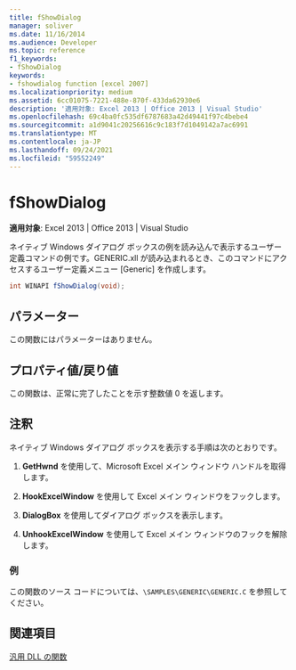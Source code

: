 ```yaml
---
title: fShowDialog
manager: soliver
ms.date: 11/16/2014
ms.audience: Developer
ms.topic: reference
f1_keywords:
- fShowDialog
keywords:
- fshowdialog function [excel 2007]
ms.localizationpriority: medium
ms.assetid: 6cc01075-7221-488e-870f-433da62930e6
description: '適用対象: Excel 2013 | Office 2013 | Visual Studio'
ms.openlocfilehash: 69c4ba0fc535df6787683a42d49441f97c4bebe4
ms.sourcegitcommit: a1d9041c20256616c9c183f7d1049142a7ac6991
ms.translationtype: MT
ms.contentlocale: ja-JP
ms.lasthandoff: 09/24/2021
ms.locfileid: "59552249"
---
```

# <a name="fshowdialog"></a>fShowDialog

 **適用対象**: Excel 2013 | Office 2013 | Visual Studio 
  
ネイティブ Windows ダイアログ ボックスの例を読み込んで表示するユーザー定義コマンドの例です。GENERIC.xll が読み込まれるとき、このコマンドにアクセスするユーザー定義メニュー [Generic] を作成します。
  
```cs
int WINAPI fShowDialog(void);
```

## <a name="parameters"></a>パラメーター

この関数にはパラメーターはありません。
  
## <a name="property-valuereturn-value"></a>プロパティ値/戻り値

この関数は、正常に完了したことを示す整数値 0 を返します。
  
## <a name="remarks"></a>注釈

ネイティブ Windows ダイアログ ボックスを表示する手順は次のとおりです。
  
1. **GetHwnd** を使用して、Microsoft Excel メイン ウィンドウ ハンドルを取得します。
    
2. **HookExcelWindow** を使用して Excel メイン ウィンドウをフックします。
    
3. **DialogBox** を使用してダイアログ ボックスを表示します。
    
4. **UnhookExcelWindow** を使用して Excel メイン ウィンドウのフックを解除します。
    
### <a name="example"></a>例

この関数のソース コードについては、`\SAMPLES\GENERIC\GENERIC.C` を参照してください。 
  
## <a name="see-also"></a>関連項目



[汎用 DLL の関数](functions-in-the-generic-dll.md)

